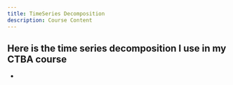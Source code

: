 ```yaml
---
title: TimeSeries Decomposition
description: Course Content
---
```


Here is the time series decomposition I use in my CTBA course
-
-
